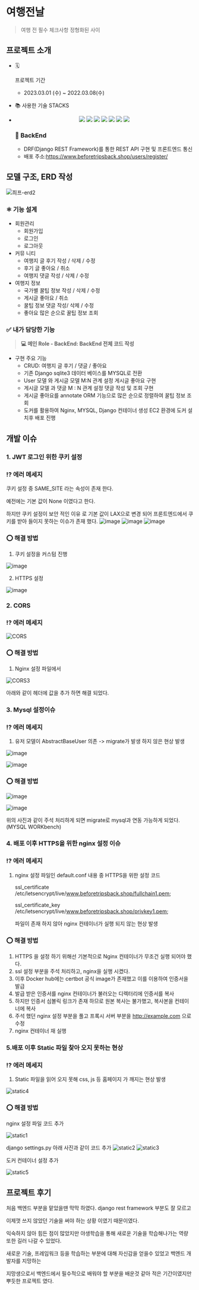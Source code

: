  # 여행전날

   

   > 여행 전 필수 체크사항 정형화된 사이

   

   ## 프로젝트 소개
   
   - 🗓

     프로젝트 기간

     - 2023.03.01 (수) ~ 2022.03.08(수)

   - 📚 사용한 기술 STACKS

   - <div style="text-align:center">    
     <img src="https://img.shields.io/badge/Python-red?style=flat-square&logo=Python&logoColor=white"/>
     <img src="https://img.shields.io/badge/Docker-blue?style=flat-square&logo=Docker&logoColor=white"/>
     <img src="https://img.shields.io/badge/Mysql-green?style=flat-square&logo=Mysql&logoColor=white"/>
     <img src="https://img.shields.io/badge/Shell-red?style=flat-square&logo=Shell&logoColor=white"/>
     <img src="https://img.shields.io/badge/Django-red?style=flat-square&logo=DJANGO&logoColor=white"/>
     <img src="https://img.shields.io/badge/Nginx-blue?style=flat-square&logo=Nginx&logoColor=white"/>
     <img src="https://img.shields.io/badge/AWS-Black?style=flat-square&logo=AWS&logoColor=blue"/>
     </div>

     


     ### 📌 **BackEnd**

     - DRF(Django REST Framework)를 통한 REST API 구현 및 프론트엔드 통신
     - 배포 주소:https://www.beforetripsback.shop/users/register/
   

   ## 모델 구조, ERD 작성

   

   ![최프-erd2](https://user-images.githubusercontent.com/59475851/225585512-72b8f002-e049-434d-b560-fa05759363f5.jpg)


### ⚛️ 기능 설계

- 회원관리
  - 회원가입
  - 로그인
  - 로그아웃
- 커뮤 니티
  - 여행지 글 후기 작성 / 삭제 / 수정
  - 후기 글 좋아요 / 취소
  - 여행지 댓글 작성 / 삭제 / 수정
- 여행지 정보
  - 국가별 꿀팁 정보 작성 / 삭제 / 수정
  - 게시글 좋아요 / 취소
  - 꿀팁 정보 댓글 작성/ 삭제 / 수정
  - 좋아요 많은 순으로 꿀팁 정보 조회

### ✅ 내가 담당한 기능

> **💻 메인 Role - BackEnd: BackEnd 전체 코드 작성**

- 구현 주요 기능
  - CRUD: 여행지 글 후기 / 댓글 / 좋아요
  - 기존 Django sqlite3 데이터 베이스를 MYSQL로 전환
  - User 모델 와 게시글 모델 M:N 관계 설정 게시글 좋아요 구현
  - 게시글 모델 과 댓글 M : N 관계 설정 댓글 작성 및 조회 구현
  - 게시글 좋아요를 annotate ORM 기능으로 많은 순으로 정렬하여 꿀팁 정보 조회
  - 도커를 활용하여 Nginx, MYSQL, Django 컨테이너 생성 EC2 환경에 도커 설치후 배포 진행

## 개발 이슈

### 1. JWT 로그인 위한 쿠키 설정

### ⁉️ 에러 메세지

쿠키 설정 중 SAME_SITE 라는 속성이 존재 한다.

예전에는 기본 값이 None 이였다고 한다. 

하지만 쿠키 설정이 보안 적인 이유 로 기본 값이 LAX으로 변경 되어 프론트엔드에서 쿠키를 받아 들이지 못하는 이슈가 존재 했다.
![image](https://user-images.githubusercontent.com/59475851/225653671-47619d65-7c45-4dae-9d0b-495493b904a9.png)
![image](https://user-images.githubusercontent.com/59475851/225655594-da2cbf90-6c6c-4083-8f14-baf2de025752.png)
![image](https://user-images.githubusercontent.com/59475851/225653743-0e6ba570-7ae7-4534-b064-b570851ff875.png)


### ⭕️ 해결 방법

1. 쿠키 설정을 커스텀 진행

![image](https://user-images.githubusercontent.com/59475851/225657429-f095e07d-a798-4189-90f5-766a750e8c4b.png)

2. HTTPS 설정

![image](https://user-images.githubusercontent.com/59475851/225658181-42d362c2-aab7-4b4a-aab5-ad93daea58f3.png)


### 2. CORS

### ⁉️ 에러 메세지

![CORS](https://user-images.githubusercontent.com/59475851/225637095-3f46d089-5af7-4223-82eb-499a3f286b2d.PNG)


### ⭕️ 해결 방법

1. Nginx 설정 파일에서 

![CORS3](https://user-images.githubusercontent.com/59475851/225641504-f3d7f164-c910-4d76-8f58-59f4fef0a8ef.PNG)

아래와 같이 헤더에 값을 추가  하면 해결 되었다.



### 3. Mysql 설정이슈

### ⁉️ 에러 메세지

1. 유저 모델이 AbstractBaseUser 의존 -> migrate가 발생 하지 않은 현상 발생

![image](https://user-images.githubusercontent.com/59475851/225665781-efdde7c6-bac8-42cc-a780-6864faad3379.png)

![image](https://user-images.githubusercontent.com/59475851/225665645-90590e9d-361f-47b2-bc48-f0a9af280486.png)


### ⭕️ 해결 방법

![image](https://user-images.githubusercontent.com/59475851/225666059-298e40a9-77be-4092-aeb6-f32847673d9f.png)

![image](https://user-images.githubusercontent.com/59475851/225666243-1c0d2064-8966-4368-a6a9-83b405432daa.png)

위의 사진과 같이 주석 처리하게 되면 migrate로 mysql과 연동 가능하게 되었다. (MYSQL WORKbench)


### 4. 배포 이후 HTTPS을 위한 nginx 설정 이슈

### ⁉️ 에러 메세지

1. nginx 설정 파일인 default.conf 내용 중 HTTPS을 위한 설정 코드

   ssl_certificate /etc/letsencrypt/live/www.beforetripsback.shop/fullchain1.pem;

   ssl_certificate_key /etc/letsencrypt/live/www.beforetripsback.shop/privkey1.pem;

   파일이 존재 하지 않아 nginx 컨테이너가 실행 되지 않는 현상 발생



### ⭕️ 해결 방법

1. HTTPS 을 설정 하기 위해선 기본적으로 Nginx 컨테이너가 무조건 실행 되어야 했다.
2. ssl 설정 부분을 주석 처리하고,  nginx을 실행 시켰다.
3. 이후 Docker hub에는 certbot 공식 image가 존재했고 이를 이용하여 인증서을 발급
4. 발급 받은 인증서를 nginx 컨테이너가 불러오는 디렉터리에 인증서를 복사
5. 하지만 인증서 심볼릭 링크가 존재 하므로 원본 복사는 불가했고, 복사본을 컨테이너에 복사
6. 주석 했던 nginx 설정 부분을 풀고 프록시 서버 부분을 http://example.com 으로 수정
7. nginx 컨테이너 재 실행



### 5.배포 이후 Static 파일 찾아 오지 못하는 현상

### ⁉️ 에러 메세지

1. Static 파일을 읽어 오지 못해 css, js 등 홈페이지 가 깨지는 현상 발생

![static4](https://user-images.githubusercontent.com/59475851/225648023-02112e8b-60cb-474e-aa39-68fa79b2006c.PNG)


### ⭕️ 해결 방법
nginx 설정 파일 코드 추가

![static1](https://user-images.githubusercontent.com/59475851/225648076-a5cdfdbf-6400-49ee-adfc-b452680ba779.PNG)


django settings.py 아래 사진과 같이 코드 추가
![static2](https://user-images.githubusercontent.com/59475851/225648123-678530e4-5214-4580-90ec-1bfa8f5e979a.PNG)
![static3](https://user-images.githubusercontent.com/59475851/225648136-3cbbf8c1-965b-4bf1-81b8-bb701608e6e4.PNG)

도커 컨테이너 설정 추가

![static5](https://user-images.githubusercontent.com/59475851/225649170-35ac4bfe-566b-42c5-9b85-71900d525055.PNG)

## 프로젝트 후기

처음 백엔드 부분을 맡았을땐 막막 하였다. django rest framework 부분도 잘 모르고 

이제껏 쓰지 않았던 기술을 써야 하는 상황 이였기 때문이였다.

익숙하지 않아 힘든 점이 많았지만 야생학습을 통해 새로운 기술을 학습해나가는 역량 또한 길러 나갈 수 있었다.

새로운 기술, 프레임워크 등을 학습하는 부분에 대해 자신감을 얻을수 있었고 백엔드 개발자를 지망하는

지망생으로서 백엔드에서 필수적으로 배워야 할 부분을 배운것 같아 적은 기간이였지만 뿌듯한 프로젝트 였다.
